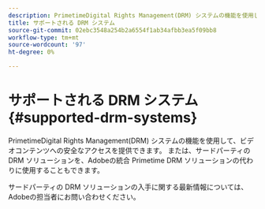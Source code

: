 ```yaml
---
description: PrimetimeDigital Rights Management(DRM) システムの機能を使用して、ビデオコンテンツへの安全なアクセスを提供できます。 または、サードパーティの DRM ソリューションを、Adobeの統合 Primetime DRM ソリューションの代わりに使用することもできます。
title: サポートされる DRM システム
source-git-commit: 02ebc3548a254b2a6554f1ab34afbb3ea5f09bb8
workflow-type: tm+mt
source-wordcount: '97'
ht-degree: 0%

---
```


# サポートされる DRM システム{#supported-drm-systems}

PrimetimeDigital Rights Management(DRM) システムの機能を使用して、ビデオコンテンツへの安全なアクセスを提供できます。 または、サードパーティの DRM ソリューションを、Adobeの統合 Primetime DRM ソリューションの代わりに使用することもできます。

サードパーティの DRM ソリューションの入手に関する最新情報については、Adobeの担当者にお問い合わせください。
